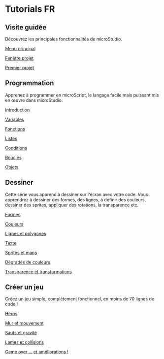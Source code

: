 # Tutorials FR

## Visite guidée

Découvrez les principales fonctionnalités de microStudio.

[Menu principal](/tutorials/fr/tour/1_menu.md)

[Fenêtre projet](/tutorials/fr/tour/2_project.md)

[Premier projet](/tutorials/fr/tour/3_first_project.md)


## Programmation

Apprenez à programmer en microScript, le langage facile mais puissant mis en œuvre dans microStudio.

[Introduction](/tutorials/fr/programming/1_intro.md)

[Variables](/tutorials/fr/programming/2_variables.md)

[Fonctions](/tutorials/fr/programming/3_functions.md)

[Listes](/tutorials/fr/programming/4_lists.md)

[Conditions](/tutorials/fr/programming/5_conditions.md)

[Boucles](/tutorials/fr/programming/6_loops.md)

[Objets](/tutorials/fr/programming/7_objects.md)

## Dessiner

Cette série vous apprend à dessiner sur l'écran avec votre code. Vous apprendrez à dessiner des formes, des lignes, à définir des couleurs, dessiner des sprites, appliquer des rotations, la transparence etc.

[Formes](/tutorials/fr/drawing/1_shapes.md)

[Couleurs](/tutorials/fr/drawing/2_colors.md)

[Lignes et polygones](/tutorials/fr/drawing/3_lines.md)

[Texte](/tutorials/fr/drawing/4_text.md)

[Sprites et maps](/tutorials/fr/drawing/5_sprites.md)

[Dégradés de couleurs](/tutorials/fr/drawing/6_gradients.md)

[Transparence et transformations](/tutorials/fr/drawing/7_transforms.md)



## Créer un jeu

Créez un jeu simple, complètement fonctionnel, en moins de 70 lignes de code !

[Héros](/tutorials/fr/game/1_hero.md)

[Mur et mouvement](/tutorials/fr/game/2_wall.md)

[Sauts et gravité](/tutorials/fr/game/3_jump.md)

[Lames et collisions](/tutorials/fr/game/4_blades.md)

[Game over ... et améliorations !](/tutorials/fr/game/5_gameloop.md)
